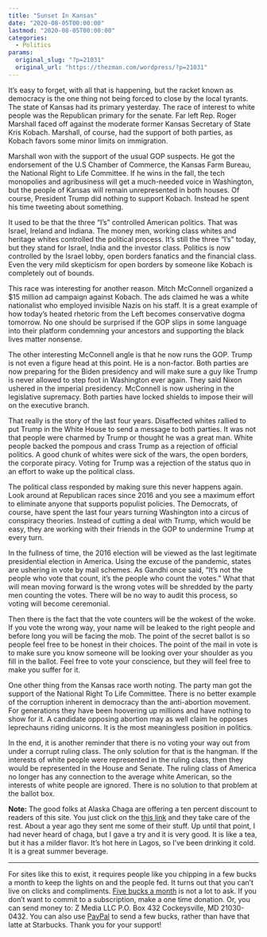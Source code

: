 ```yaml
---
title: "Sunset In Kansas"
date: "2020-08-05T00:00:00"
lastmod: "2020-08-05T00:00:00"
categories:
  - Politics
params:
  original_slug: "?p=21031"
  original_url: "https://thezman.com/wordpress/?p=21031"
---
```


It’s easy to forget, with all that is happening, but the racket known as
democracy is the one thing not being forced to close by the local
tyrants. The state of Kansas had its primary yesterday. The race of
interest to white people was the Republican primary for the senate. Far
left Rep. Roger Marshall faced off against the moderate former Kansas
Secretary of State Kris Kobach. Marshall, of course, had the support of
both parties, as Kobach favors some minor limits on immigration.

Marshall won with the support of the usual GOP suspects. He got the
endorsement of the U.S Chamber of Commerce, the Kansas Farm Bureau, the
National Right to Life Committee. If he wins in the fall, the tech
monopolies and agribusiness will get a much-needed voice in Washington,
but the people of Kansas will remain unrepresented in both houses. Of
course, President Trump did nothing to support Kobach. Instead he spent
his time tweeting about something.

It used to be that the three “I’s” controlled American politics. That
was Israel, Ireland and Indiana. The money men, working class whites and
heritage whites controlled the political process. It’s still the three
“I’s” today, but they stand for Israel, India and the investor class.
Politics is now controlled by the Israel lobby, open borders fanatics
and the financial class. Even the very mild skepticism for open borders
by someone like Kobach is completely out of bounds.

This race was interesting for another reason. Mitch McConnell organized
a $15 million ad campaign against Kobach. The ads claimed he was a white
nationalist who employed invisible Nazis on his staff. It is a great
example of how today’s heated rhetoric from the Left becomes
conservative dogma tomorrow. No one should be surprised if the GOP slips
in some language into their platform condemning your ancestors and
supporting the black lives matter nonsense.

The other interesting McConnell angle is that he now runs the GOP. Trump
is not even a figure head at this point. He is a non-factor. Both
parties are now preparing for the Biden presidency and will make sure a
guy like Trump is never allowed to step foot in Washington ever again.
They said Nixon ushered in the imperial presidency. McConnell is now
ushering in the legislative supremacy. Both parties have locked shields
to impose their will on the executive branch.

That really is the story of the last four years. Disaffected whites
rallied to put Trump in the White House to send a message to both
parties. It was not that people were charmed by Trump or thought he was
a great man. White people backed the pompous and crass Trump as a
rejection of official politics. A good chunk of whites were sick of the
wars, the open borders, the corporate piracy. Voting for Trump was a
rejection of the status quo in an effort to wake up the political class.

The political class responded by making sure this never happens again.
Look around at Republican races since 2016 and you see a maximum effort
to eliminate anyone that supports populist policies. The Democrats, of
course, have spent the last four years turning Washington into a circus
of conspiracy theories. Instead of cutting a deal with Trump, which
would be easy, they are working with their friends in the GOP to
undermine Trump at every turn.

In the fullness of time, the 2016 election will be viewed as the last
legitimate presidential election in America. Using the excuse of the
pandemic, states are ushering in vote by mail schemes. As Gandhi once
said, “It’s not the people who vote that count, it’s the people who
count the votes.” What that will mean moving forward is the wrong votes
will be shredded by the party men counting the votes. There will be no
way to audit this process, so voting will become ceremonial.

Then there is the fact that the vote counters will be the wokest of the
woke. If you vote the wrong way, your name will be leaked to the right
people and before long you will be facing the mob. The point of the
secret ballot is so people feel free to be honest in their choices. The
point of the mail in vote is to make sure you know someone will be
looking over your shoulder as you fill in the ballot. Feel free to vote
your conscience, but they will feel free to make you suffer for it.

One other thing from the Kansas race worth noting. The party man got the
support of the National Right To Life Committee. There is no better
example of the corruption inherent in democracy than the anti-abortion
movement. For generations they have been hoovering up millions and have
nothing to show for it. A candidate opposing abortion may as well claim
he opposes leprechauns riding unicorns. It is the most meaningless
position in politics.

In the end, it is another reminder that there is no voting your way out
from under a corrupt ruling class. The only solution for that is the
hangman. If the interests of white people were represented in the ruling
class, then they would be represented in the House and Senate. The
ruling class of America no longer has any connection to the average
white American, so the interests of white people are ignored. There is
no solution to that problem at the ballot box.

**Note:** The good folks at Alaska Chaga are offering a ten percent
discount to readers of this site. You just click on the
<a href="https://alaskachaga.us/discount/ZMAN" rel="noopener noreferrer"
target="_blank">this link</a> and they take care of the rest. About a
year ago they sent me some of their stuff. Up until that point, I had
never heard of chaga, but I gave a try and it is very good. It is like a
tea, but it has a milder flavor. It’s hot here in Lagos, so I’ve been
drinking it cold. It is a great summer beverage.

------------------------------------------------------------------------

For sites like this to exist, it requires people like you chipping in a
few bucks a month to keep the lights on and the people fed. It turns out
that you can’t live on clicks and compliments.
<a href="https://www.subscribestar.com/the-z-blog"
rel="noopener noreferrer" target="_blank">Five bucks a month</a> is not
a lot to ask. If you don’t want to commit to a subscription, make a one
time donation. Or, you can send money to: Z Media LLC P.O. Box 432
Cockeysville, MD 21030-0432. You can also use <a
href="https://www.paypal.com/cgi-bin/webscr?cmd=_s-xclick&amp;hosted_button_id=UDAS2Q8JYA6CN&amp;source=url"
rel="noopener noreferrer" target="_blank">PayPal</a> to send a few
bucks, rather than have that latte at Starbucks. Thank you for your
support!
